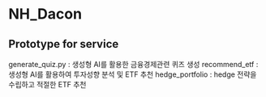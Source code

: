 # NH_Dacon
## Prototype for service
generate_quiz.py : 생성형 AI를 활용한 금융경제관련 퀴즈 생성
recommend_etf : 생성형 AI를 활용하여 투자성향 분석 및 ETF 추천
hedge_portfolio : hedge 전략을 수립하고 적절한 ETF 추천
